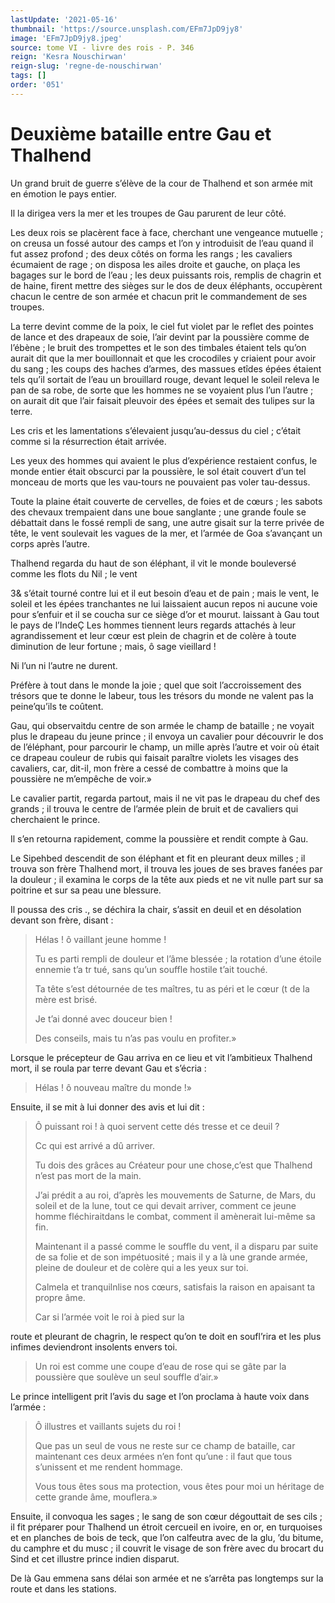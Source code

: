 ```yaml
---
lastUpdate: '2021-05-16'
thumbnail: 'https://source.unsplash.com/EFm7JpD9jy8'
image: 'EFm7JpD9jy8.jpeg'
source: tome VI - livre des rois - P. 346
reign: 'Kesra Nouschirwan'
reign-slug: 'regne-de-nouschirwan'
tags: []
order: '051'
---
```


# Deuxième bataille entre Gau et Thalhend

Un grand bruit de guerre s’élève de la cour de Thalhend et son armée mit en émotion le pays entier.

Il la dirigea vers la mer et les troupes de Gau parurent de leur côté.

Les deux rois se placèrent face à face, cherchant une vengeance mutuelle ; on creusa un fossé autour des camps et l’on y introduisit de l’eau quand il fut assez profond ; des deux côtés on forma les rangs ; les cavaliers écumaient de rage ; on disposa les ailes droite et gauche, on plaça les bagages sur le bord de l’eau ; les deux puissants rois, remplis de chagrin et de haine, firent mettre des sièges sur le dos de deux éléphants, occupèrent chacun le centre de son armée et chacun prit le commandement de ses troupes.

La terre devint comme de la poix, le ciel fut violet par le reflet des pointes de lance et des drapeaux de soie, l’air devint par la poussière comme de l’ébène ; le bruit des trompettes et le son des timbales étaient tels qu’on aurait dit que la mer bouillonnait et que les crocodiles y criaient pour avoir du sang ; les coups des haches d’armes, des massues etîdes épées étaient tels qu’il sortait de l’eau un brouillard rouge, devant lequel le soleil releva le pan de sa robe, de sorte que les hommes ne se voyaient plus l’un l’autre ; on aurait dit que l’air faisait pleuvoir des épées et semait des tulipes sur la terre.

Les cris et les lamentations s’élevaient jusqu’au-dessus du ciel ; c’était comme si la résurrection était arrivée.

Les yeux des hommes qui avaient le plus d’expérience restaient confus, le monde entier était obscurci par la poussière, le sol était couvert d’un tel monceau de morts que les vau-tours ne pouvaient pas voler tau-dessus.

Toute la plaine était couverte de cervelles, de foies et de cœurs ; les sabots des chevaux trempaient dans une boue sanglante ; une grande foule se débattait dans le fossé rempli de sang, une autre gisait sur la terre privée de tête, le vent soulevait les vagues de la mer, et l’armée de Goa s’avançant un corps après l’autre.

Thalhend regarda du haut de son éléphant, il vit le monde bouleversé comme les flots du Nil ; le vent

3& s’était tourné contre lui et il eut besoin d’eau et de pain ; mais le vent, le soleil et les épées tranchantes ne lui laissaient aucun repos ni aucune voie pour s’enfuir et il se coucha sur ce siège d’or et mourut. laissant à Gau tout le pays de l’IndeÇ Les hommes tiennent leurs regards attachés à leur agrandissement et leur cœur est plein de chagrin et de colère à toute diminution de leur fortune ; mais, ô sage vieillard !

Ni l’un ni l’autre ne durent.

Préfère à tout dans le monde la joie ; quel que soit l’accroissement des trésors que te donne le labeur, tous les trésors du monde ne valent pas la peine’qu’ils te coûtent.

Gau, qui observaitdu centre de son armée le champ de bataille ; ne voyait plus le drapeau du jeune prince ; il envoya un cavalier pour découvrir le dos de l’éléphant, pour parcourir le champ, un mille après l’autre et voir où était ce drapeau couleur de rubis qui faisait paraître violets les visages des cavaliers, car, dit-il, mon frère a cessé de combattre à moins que la poussière ne m’empêche de voir.»

Le cavalier partit, regarda partout, mais il ne vit pas le drapeau du chef des grands ; il trouva le centre de l’armée plein de bruit et de cavaliers qui cherchaient le prince.

Il s’en retourna rapidement, comme la poussière et rendit compte à Gau.

Le Sipehbed descendit de son éléphant et fit en pleurant deux milles ; il trouva son frère Thalhend mort, il trouva les joues de ses braves fanées par la douleur ; il examina le corps de la tête aux pieds et ne vit nulle part sur sa poitrine et sur sa peau une blessure.

Il poussa des cris ., se déchira la chair, s’assit en deuil et en désolation devant son frère, disant :

> Hélas ! ô vaillant jeune homme !
>
> Tu es parti rempli de douleur et l’âme blessée ; la rotation d’une étoile ennemie t’a tr tué, sans qu’un souffle hostile t’ait touché.
>
> Ta tête s’est détournée de tes maîtres, tu as péri et le cœur
(t de la mère est brisé.
>
> Je t’ai donné avec douceur bien !
>
> Des conseils, mais tu n’as pas voulu en profiter.»

Lorsque le précepteur de Gau arriva en ce lieu et vit l’ambitieux Thalhend mort, il se roula par terre devant Gau et s’écria :

> Hélas ! ô nouveau maître du monde !»

Ensuite, il se mit à lui donner des avis et lui dit :

> Ô puissant roi ! à quoi servent cette dés tresse et ce deuil ?
>
> Cc qui est arrivé a dû arriver.
>
> Tu dois des grâces au Créateur pour une chose,c’est que Thalhend n’est pas mort de la main.
>
> J’ai prédit a au roi, d’après les mouvements de Saturne, de Mars, du soleil et de la lune, tout ce qui devait arriver, comment ce jeune homme fléchiraitdans le combat, comment il amènerait lui-même sa fin.
>
> Maintenant il a passé comme le souffle du vent, il a disparu par suite de sa folie et de son impétuosité ; mais il y a là une grande armée, pleine de douleur et de colère qui a les yeux sur toi.
>
> Calmela et tranquilnlise nos cœurs, satisfais la raison en apaisant ta propre âme.
>
> Car si l’armée voit le roi à pied sur la
>
> 
route et pleurant de chagrin, le respect qu’on te doit en soufl’rira et les plus infimes deviendront insolents envers toi.
>
> Un roi est comme une coupe d’eau de rose qui se gâte par la poussière que soulève un seul souffle d’air.»

Le prince intelligent prit l’avis du sage et l’on proclama à haute voix dans l’armée :

> Ô illustres et vaillants sujets du roi !
>
> Que pas un seul de vous ne reste sur ce champ de bataille, car maintenant ces deux armées n’en font qu’une : il faut que tous s’unissent et me rendent hommage.
>
> Vous tous êtes sous ma protection, vous êtes pour moi un héritage de cette grande âme, mouflera.»

Ensuite, il convoqua les sages ; le sang de son cœur dégouttait de ses cils ; il fit préparer pour Thalhend un étroit cercueil en ivoire, en or, en turquoises et en planches de bois de teck, que l’on calfeutra avec de la glu,
’du bitume, du camphre et du musc ; il couvrit le visage de son frère avec du brocart du Sind et cet illustre prince indien disparut.

De là Gau emmena sans délai son armée et ne s’arrêta pas longtemps sur la route et dans les stations.
